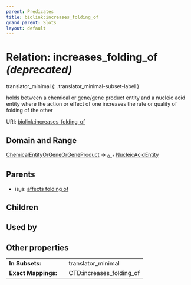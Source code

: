 ```yaml
---
parent: Predicates
title: biolink:increases_folding_of
grand_parent: Slots
layout: default
---
```


# Relation: increases_folding_of _(deprecated)_

translator_minimal
{: .translator_minimal-subset-label }


holds between a chemical or gene/gene product entity and a nucleic acid entity where the action or effect of one increases the rate or quality of folding of the other

URI: [biolink:increases_folding_of](https://w3id.org/biolink/vocab/increases_folding_of)

## Domain and Range

[ChemicalEntityOrGeneOrGeneProduct](ChemicalEntityOrGeneOrGeneProduct.md) ->  <sub>0..\*</sub> [NucleicAcidEntity](NucleicAcidEntity.md)

## Parents

 *  is_a: [affects folding of](affects_folding_of.md)

## Children


## Used by


## Other properties

|  |  |  |
| --- | --- | --- |
| **In Subsets:** | | translator_minimal |
| **Exact Mappings:** | | CTD:increases_folding_of |

